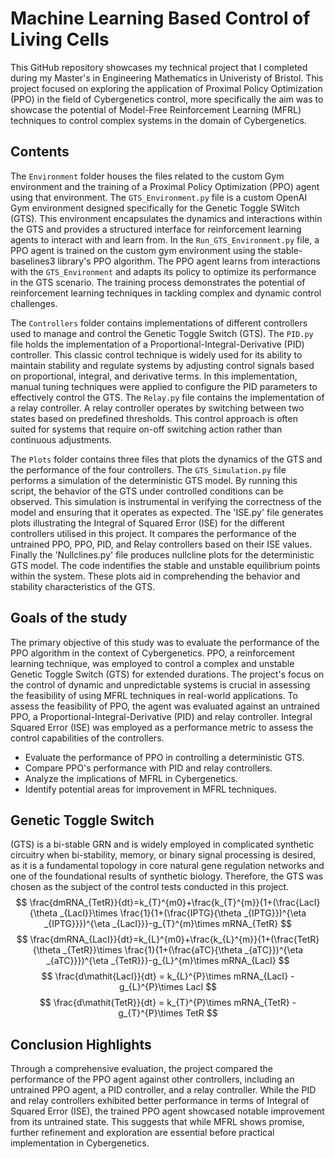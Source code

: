 # Machine Learning Based Control of Living Cells
This GitHub repository showcases my technical project that I completed during my Master's in Engineering Mathematics in Univeristy of Bristol. This project focused on exploring the application of Proximal Policy Optimization (PPO) in the field of Cybergenetics control, more specifically the aim was to showcase the potential of Model-Free Reinforcement Learning (MFRL) techniques to control complex systems in the domain of Cybergenetics.


## Contents
The `Environment` folder houses the files related to the custom Gym environment and the training of a Proximal Policy Optimization (PPO) agent using that environment. The `GTS_Environment.py` file is a custom OpenAI Gym environment designed specifically for the Genetic Toggle SWitch (GTS). This environment encapsulates the dynamics and interactions within the GTS and provides a structured interface for reinforcement learning agents to interact with and learn from. In the `Run_GTS_Environment.py` file, a PPO agent is trained on the custom gym environment using the stable-baselines3 library's PPO algorithm. The PPO agent learns from interactions with the `GTS_Environment` and adapts its policy to optimize its performance in the GTS scenario. The training process demonstrates the potential of reinforcement learning techniques in tackling complex and dynamic control challenges.

The `Controllers` folder contains implementations of different controllers used to manage and control the Genetic Toggle Switch (GTS). The `PID.py` file holds the implementation of a Proportional-Integral-Derivative (PID) controller. This classic control technique is widely used for its ability to maintain stability and regulate systems by adjusting control signals based on proportional, integral, and derivative terms. In this implementation, manual tuning techniques were applied to configure the PID parameters to effectively control the GTS. The `Relay.py` file contains the implementation of a relay controller. A relay controller operates by switching between two states based on predefined thresholds. This control approach is often suited for systems that require on-off switching action rather than continuous adjustments. 

The `Plots` folder contains three files that plots the dynamics of the GTS and the performance of the four controllers. The `GTS_Simulation.py` file performs a simulation of the deterministic GTS model. By running this script, the behavior of the GTS under controlled conditions can be observed. This simulation is instrumental in verifying the correctness of the model and ensuring that it operates as expected. The 'ISE.py' file generates plots illustrating the Integral of Squared Error (ISE) for the different controllers utilised in this project. It compares the performance of the untrained PPO, PPO, PID, and Relay controllers based on their ISE values. Finally the 'Nullclines.py' file produces nullcline plots for the deterministic GTS model. The code indentifies the stable and unstable equilibrium points within the system. These plots aid in comprehending the behavior and stability characteristics of the GTS.

## Goals of the study
The primary objective of this study was to evaluate the performance of the PPO algorithm in the context of Cybergenetics. PPO, a reinforcement learning technique, was employed to control a complex and unstable Genetic Toggle Switch (GTS) for extended durations. The project's focus on the control of dynamic and unpredictable systems is crucial in assessing the feasibility of using MFRL techniques in real-world applications. To assess the feasibility of PPO, the agent was evaluated against an untrained PPO, a Proportional-Integral-Derivative (PID) and relay controller. Integral Squared Error (ISE) was employed as a performance metric to assess the control capabilities of the controllers.

* Evaluate the performance of PPO in controlling a deterministic GTS.
* Compare PPO's performance with PID and relay controllers.
* Analyze the implications of MFRL in Cybergenetics.
* Identify potential areas for improvement in MFRL techniques.


## Genetic Toggle Switch
(GTS) is a bi-stable GRN and is widely employed in complicated synthetic circuitry when bi-stability, memory, or binary signal processing is desired, as it is a fundamental topology in core natural gene regulation networks and one of the foundational results of synthetic biology. Therefore, the GTS was chosen as the subject of the control tests conducted in this project. 
$$
\frac{dmRNA_{TetR}}{dt}=k_{T}^{m0}+\frac{k_{T}^{m}}{1+(\frac{LacI}{\theta _{LacI}}\times \frac{1}{1+(\frac{IPTG}{\theta _{IPTG}})^{\eta _{IPTG}}})^{\eta _{LacI}}}-g_{T}^{m}\times mRNA_{TetR}
$$
$$
\frac{dmRNA_{LacI}}{dt}=k_{L}^{m0}+\frac{k_{L}^{m}}{1+(\frac{TetR}{\theta _{TetR}}\times \frac{1}{1+(\frac{aTC}{\theta _{aTC}})^{\eta _{aTC}}})^{\eta _{TetR}}}-g_{L}^{m}\times mRNA_{LacI}
$$
$$
\frac{d\mathit{LacI}}{dt} = k_{L}^{P}\times mRNA_{LacI} - g_{L}^{P}\times LacI
$$
$$
\frac{d\mathit{TetR}}{dt} = k_{T}^{P}\times mRNA_{TetR} - g_{T}^{P}\times TetR
$$
## Conclusion Highlights
Through a comprehensive evaluation, the project compared the performance of the PPO agent against other controllers, including an untrained PPO agent, a PID controller, and a relay controller. While the PID and relay controllers exhibited better performance in terms of Integral of Squared Error (ISE), the trained PPO agent showcased notable improvement from its untrained state. This suggests that while MFRL shows promise, further refinement and exploration are essential before practical implementation in Cybergenetics.

